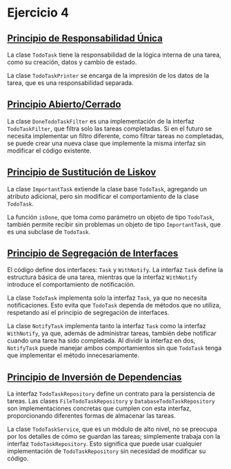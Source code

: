 # Ejercicio 4

## [Principio de Responsabilidad Única](srp.ts)

La clase `TodoTask` tiene la responsabilidad de la lógica interna de una tarea, como su creación, datos y cambio de estado.

La clase `TodoTaskPrinter` se encarga de la impresión de los datos de la tarea, que es una responsabilidad separada.

## [Principio Abierto/Cerrado](ocp.ts)

La clase `DoneTodoTaskFilter` es una implementación de la interfaz `TodoTaskFilter`, que filtra solo las tareas completadas. Si en el futuro se necesita implementar un filtro diferente, como filtrar tareas no completadas, se puede crear una nueva clase que implemente la misma interfaz sin modificar el código existente.

## [Principio de Sustitución de Liskov](lsp.ts)

La clase `ImportantTask` extiende la clase base `TodoTask`, agregando un atributo adicional, pero sin modificar el comportamiento de la clase `TodoTask`.

La función `isDone`, que toma como parámetro un objeto de tipo `TodoTask`, también permite recibir sin problemas un objeto de tipo `ImportantTask`, que es una subclase de `TodoTask`.

## [Principio de Segregación de Interfaces](isp.ts)

El código define dos interfaces: `Task` y `WithNotify`. La interfaz `Task` define la estructura básica de una tarea, mientras que la interfaz `WithNotify` introduce el comportamiento de notificación.

La clase `TodoTask` implementa solo la interfaz `Task`, ya que no necesita notificaciones. Esto evita que `TodoTask` dependa de métodos que no utiliza, respetando así el principio de segregación de interfaces.

La clase `NotifyTask` implementa tanto la interfaz `Task` como la interfaz `WithNotify`, ya que, además de administrar tareas, también debe notificar cuando una tarea ha sido completada. Al dividir la interfaz en dos, `NotifyTask` puede manejar ambos comportamientos sin que `TodoTask` tenga que implementar el método innecesariamente.

## [Principio de Inversión de Dependencias](dip.ts)

La interfaz `TodoTaskRepository` define un contrato para la persistencia de tareas. Las clases `FileTodoTaskRepository` y `DatabaseTodoTaskRepository` son implementaciones concretas que cumplen con esta interfaz, proporcionando diferentes formas de almacenar las tareas.

La clase `TodoTaskService`, que es un módulo de alto nivel, no se preocupa por los detalles de cómo se guardan las tareas; simplemente trabaja con la interfaz `TodoTaskRepository`. Esto significa que puede usar cualquier implementación de `TodoTaskRepository` sin necesidad de modificar su código.
